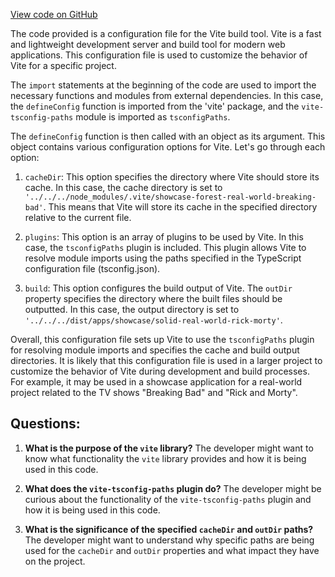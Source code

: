 [View code on GitHub](https://github.com/igorkamyshev/farfetched/apps/showcase/forest-real-world-breaking-bad/vite.config.ts)

The code provided is a configuration file for the Vite build tool. Vite is a fast and lightweight development server and build tool for modern web applications. This configuration file is used to customize the behavior of Vite for a specific project.

The `import` statements at the beginning of the code are used to import the necessary functions and modules from external dependencies. In this case, the `defineConfig` function is imported from the 'vite' package, and the `vite-tsconfig-paths` module is imported as `tsconfigPaths`.

The `defineConfig` function is then called with an object as its argument. This object contains various configuration options for Vite. Let's go through each option:

1. `cacheDir`: This option specifies the directory where Vite should store its cache. In this case, the cache directory is set to `'../../../node_modules/.vite/showcase-forest-real-world-breaking-bad'`. This means that Vite will store its cache in the specified directory relative to the current file.

2. `plugins`: This option is an array of plugins to be used by Vite. In this case, the `tsconfigPaths` plugin is included. This plugin allows Vite to resolve module imports using the paths specified in the TypeScript configuration file (tsconfig.json).

3. `build`: This option configures the build output of Vite. The `outDir` property specifies the directory where the built files should be outputted. In this case, the output directory is set to `'../../../dist/apps/showcase/solid-real-world-rick-morty'`.

Overall, this configuration file sets up Vite to use the `tsconfigPaths` plugin for resolving module imports and specifies the cache and build output directories. It is likely that this configuration file is used in a larger project to customize the behavior of Vite during development and build processes. For example, it may be used in a showcase application for a real-world project related to the TV shows "Breaking Bad" and "Rick and Morty".
## Questions: 
 1. **What is the purpose of the `vite` library?**
The developer might want to know what functionality the `vite` library provides and how it is being used in this code.

2. **What does the `vite-tsconfig-paths` plugin do?**
The developer might be curious about the functionality of the `vite-tsconfig-paths` plugin and how it is being used in this code.

3. **What is the significance of the specified `cacheDir` and `outDir` paths?**
The developer might want to understand why specific paths are being used for the `cacheDir` and `outDir` properties and what impact they have on the project.